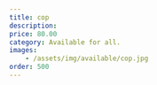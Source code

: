 ```yaml
---
title: cop
description: 
price: 80.00
category: Available for all.
images: 
    - /assets/img/available/cop.jpg
order: 500
---
```

